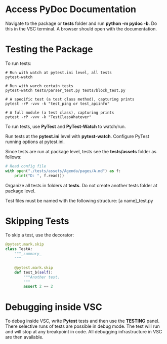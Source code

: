 # Access PyDoc Documentation

Navigate to the package or **tests** folder and run **python -m pydoc -b**. Do this in the VSC terminal. A browser should open with the documentation.


# Testing the Package

To run tests:

```shell
# Run with watch at pytest.ini level, all tests
pytest-watch

# Run with warch certain tests
pytest-watch tests/parser_test.py tests/block_test.py

# A specific test (a test class method), capturing prints
pytest -rP -vvv -k "test_ping or test_apiinfo"

# A full module (a test class), capturing prints
pytest -rP -vvv -k "TestClassWhatever"
```

To run tests, use **PyTest** and **PyTest-Watch** to watch/run.

Run tests at the **pytest.ini** level with **pytest-watch**. Configure PyTest running options at pytest.ini.

Since tests are run at package level, tests see the **tests/assets** folder as follows:

```python
# Read config file
with open("./tests/assets/Agenda/pages/A.md") as f:
    print("D: ", f.read())
```

Organize all tests in folders at **tests**. Do not create another tests folder at package level.

Test files must be named with the following structure: [a name]_test.py


# Skipping Tests

To skip a test, use the decorator:

```python
@pytest.mark.skip
class TestA:
    """_summary_
    """

    @pytest.mark.skip
    def test_b(self):
        """Another test.
        """
        assert 2 == 2
```


# Debugging inside VSC

To debug inside VSC, write **Pytest** tests and then use the **TESTING** panel. There selective runs of tests are possible in debug mode. The test will run and will stop at any breakpoint in code. All debugging infrastructure in VSC are then available.
